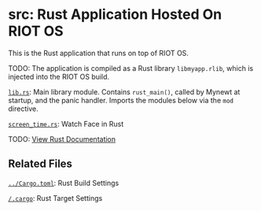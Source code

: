 # src: Rust Application Hosted On RIOT OS

This is the Rust application that runs on top of RIOT OS.  

TODO: The application is compiled as a Rust library `libmyapp.rlib`, which is injected into the RIOT OS build.

[`lib.rs`](lib.rs): Main library module. Contains `rust_main()`, called by Mynewt at startup, and the panic handler. Imports the modules below via the `mod` directive. 

[`screen_time.rs`](screen_time.rs): Watch Face in Rust

TODO: [View Rust Documentation](https://lupyuen.github.io/pinetime-rust-mynewt/)

## Related Files

[`../Cargo.toml`](../Cargo.toml): Rust Build Settings

[`/.cargo`](/.cargo): Rust Target Settings
